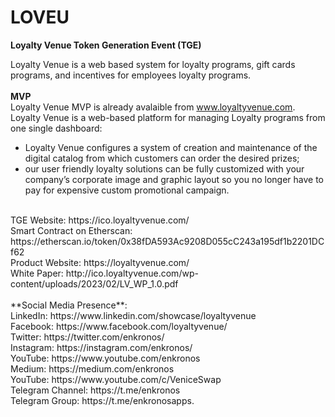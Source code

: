 # LOVEU
**Loyalty Venue Token Generation Event (TGE)**

Loyalty Venue is a web based system for loyalty programs, gift cards programs, and incentives for employees loyalty programs.
<br><br>
**MVP**<br>
Loyalty Venue MVP is already avalaible from www.loyaltyvenue.com.  
Loyalty Venue is a web-based platform for managing Loyalty programs from one single dashboard:
- Loyalty Venue configures a system of creation and maintenance of the digital catalog from which customers can order the desired prizes;
- our user friendly loyalty solutions can be fully customized with your company’s corporate image and graphic layout so you no longer have to pay for expensive custom promotional campaign.
<br>
TGE Website: https://ico.loyaltyvenue.com/<br>
Smart Contract on Etherscan: https://etherscan.io/token/0x38fDA593Ac9208D055cC243a195df1b2201DCf62<br>
Product Website: https://loyaltyvenue.com/<br>
White Paper: http://ico.loyaltyvenue.com/wp-content/uploads/2023/02/LV_WP_1.0.pdf<br>
<br>
**Social Media Presence**:<br>
LinkedIn: https://www.linkedin.com/showcase/loyaltyvenue<br>
Facebook: https://www.facebook.com/loyaltyvenue/<br>
Twitter: https://twitter.com/enkronos/<br>
Instagram: https://instagram.com/enkronos/<br>
YouTube: https://www.youtube.com/enkronos<br>
Medium: https://medium.com/enkronos<br>
YouTube: https://www.youtube.com/c/VeniceSwap<br>
Telegram Channel: https://t.me/enkronos<br>
Telegram Group: https://t.me/enkronosapps.
